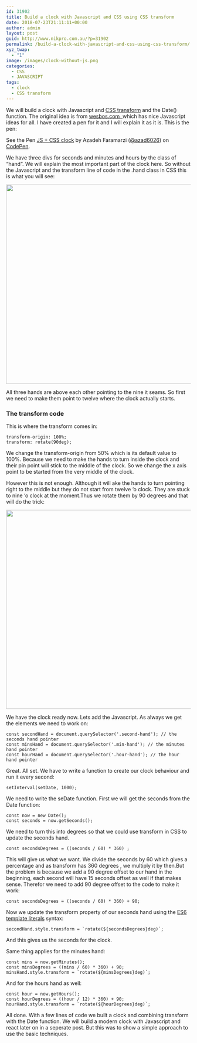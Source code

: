 ```yaml
---
id: 31902
title: Build a clock with Javascript and CSS using CSS transform
date: 2018-07-23T21:11:11+00:00
author: admin
layout: post
guid: http://www.nikpro.com.au/?p=31902
permalink: /build-a-clock-with-javascript-and-css-using-css-transform/
xyz_twap:
  - "1"
image: /images/clock-without-js.png
categories:
  - CSS
  - JAVASCRIPT
tags:
  - clock
  - CSS transform
---
```

We will build a clock with Javascript and [CSS transform](http://www.nikpro.com.au/manipulate-elements-visually-with-css-transform-explained-with-examples/) and the Date() function. The original idea is from [wesbos.com  ](http://wesbos.com)which has nice Javascript ideas for all. I have created a pen for it and I will explain it as it is. This is the pen:

<p class="codepen" data-height="350" data-theme-id="0" data-slug-hash="NBpXdv" data-default-tab="css,result" data-user="azad6026" data-embed-version="2" data-pen-title="JS + CSS  clock">
  See the Pen <a href="https://codepen.io/azad6026/pen/NBpXdv/">JS + CSS clock</a> by Azadeh Faramarzi (<a href="https://codepen.io/azad6026">@azad6026</a>) on <a href="https://codepen.io">CodePen</a>.
</p>



We have three divs for seconds and minutes and hours by the class of &#8220;hand&#8221;. We will explain the most important part of the clock here. So without the Javascript and the transform line of code in the .hand class in CSS this is what you will see:

<img class="alignnone wp-image-31903 size-full" src="http://www.nikpro.com.auclock-without-transform.png" alt="" width="953" height="544" srcset="http://testgatsby.localclock-without-transform.png 953w, http://testgatsby.localclock-without-transform-300x171.png 300w, http://testgatsby.localclock-without-transform-768x438.png 768w" sizes="(max-width: 953px) 100vw, 953px" /> 

All three hands are above each other pointing to the nine it seams. So first we need to make them point to twelve where the clock actually starts. 

### The transform code

This is where the transform comes in:

`transform-origin: 100%;`  
`transform: rotate(90deg);`

We change the transform-origin from 50% which is its default value to 100%. Because we need to make the hands to turn inside the clock and their pin point will stick to the middle of the clock. So we change the x axis point to be started from the very middle of the clock.

However this is not enough. Although it will ake the hands to turn pointing right to the middle but they do not start from twelve &#8216;o clock. They are stuck to nine &#8216;o clock at the moment.Thus we rotate them by 90 degrees and that will do the trick:

<img class="alignnone wp-image-31904 size-full" src="http://www.nikpro.com.auclock-without-js.png" alt="" width="952" height="543" srcset="http://testgatsby.localclock-without-js.png 952w, http://testgatsby.localclock-without-js-300x171.png 300w, http://testgatsby.localclock-without-js-768x438.png 768w" sizes="(max-width: 952px) 100vw, 952px" /> 

We have the clock ready now. Lets add the Javascript. As always we get the elements we need to work on:

`const secondHand = document.querySelector('.second-hand'); // the seconds hand pointer`  
`const minsHand = document.querySelector('.min-hand'); // the minutes hand pointer`  
`const hourHand = document.querySelector('.hour-hand'); // the hour hand pointer`

Great. All set. We have to write a function to create our clock behaviour and run it every second:

`setInterval(setDate, 1000);`

We need to write the seDate function. First we will get the seconds from the Date function:

`const now = new Date();`  
`const seconds = now.getSeconds();`

We need to turn this into degrees so that we could use transform in CSS to update the seconds hand.

`const secondsDegrees = ((seconds / 60) * 360) ;`

This will give us what we want. We divide the seconds by 60 which gives a percentage and as transform has 360 degrees , we multiply it by then.But the problem is because we add a 90 degree offset to our hand in the beginning, each second will have 15 seconds offset as well if that makes sense. Therefor we need to add 90 degree offset to the code to make it work:

`const secondsDegrees = ((seconds / 60) * 360) + 90;`

Now we update the transform property of our seconds hand using the [ES6 template literals](http://www.nikpro.com.au/template-literals-in-js6-explained/) syntax:

``secondHand.style.transform = `rotate(${secondsDegrees}deg)`;``

And this gives us the seconds for the clock.

Same thing applies for the minutes hand:

`const mins = now.getMinutes();`  
`const minsDegrees = ((mins / 60) * 360) + 90;`  
``minsHand.style.transform = `rotate(${minsDegrees}deg)`;``

And for the hours hand as well:

`const hour = now.getHours();`  
`const hourDegrees = ((hour / 12) * 360) + 90;`  
``hourHand.style.transform = `rotate(${hourDegrees}deg)`;``

All done. With a few lines of code we built a clock and combining transform with the Date function. We will build a modern clock with Javascript and react later on in a seperate post. But this was to show a simple approach to use the basic techniques.